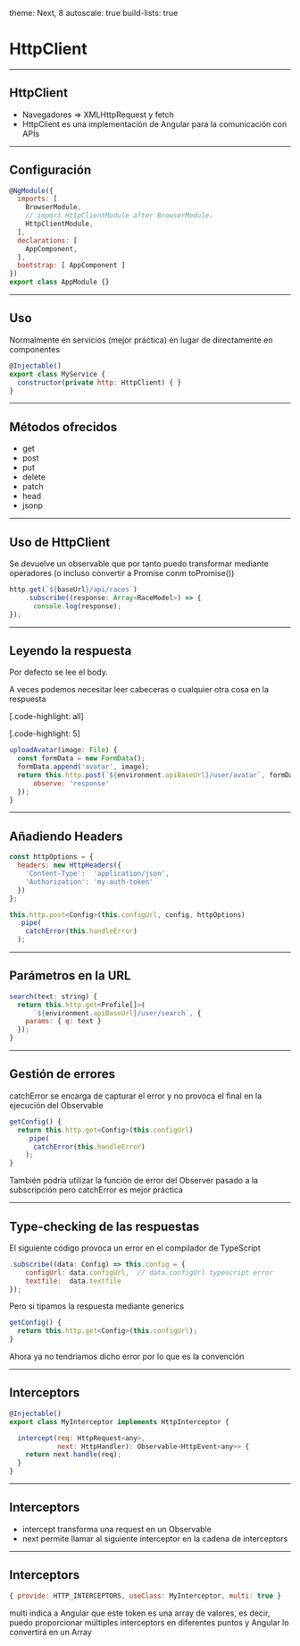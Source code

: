 theme: Next, 8
autoscale: true
build-lists: true

# HttpClient

---

## HttpClient

- Navegadores => XMLHttpRequest y fetch
- HttpClient es una implementación de Angular para la comunicación con APIs

---

## Configuración

```javascript
@NgModule({
  imports: [
    BrowserModule,
    // import HttpClientModule after BrowserModule.
    HttpClientModule,
  ],
  declarations: [
    AppComponent,
  ],
  bootstrap: [ AppComponent ]
})
export class AppModule {}
```

---

## Uso

Normalmente en servicios (mejor práctica) en lugar de directamente en componentes

```javascript
@Injectable()
export class MyService {
  constructor(private http: HttpClient) { }
}
```
---

## Métodos ofrecidos

- get
- post
- put
- delete
- patch
- head
- jsonp

---

## Uso de HttpClient

Se devuelve un observable que por tanto puedo transformar mediante operadores (o incluso convertir a Promise conm toPromise())

```javascript
http.get(`${baseUrl}/api/races`)
    .subscribe((response: Array<RaceModel>) => {
      console.log(response);
});

```

---

## Leyendo la respuesta

Por defecto se lee el body. 

A veces podemos necesitar leer cabeceras o cualquier otra cosa en la respuesta

[.code-highlight: all]

[.code-highlight: 5]

```javascript
uploadAvatar(image: File) {
  const formData = new FormData();
  formData.append('avatar', image);
  return this.http.post(`${environment.apiBaseUrl}/user/avatar`, formData, {
      observe: 'response'
  });
}
```


---

## Añadiendo Headers

```javascript
const httpOptions = {
  headers: new HttpHeaders({
    'Content-Type':  'application/json',
    'Authorization': 'my-auth-token'
  })
};

this.http.post<Config>(this.configUrl, config, httpOptions)
  .pipe(
    catchError(this.handleError)
  );

```
---

## Parámetros en la URL

```javascript
search(text: string) {
  return this.http.get<Profile[]>(
      `${environment.apiBaseUrl}/user/search`, {
    params: { q: text }
  });
}
```

---

## Gestión de errores

catchError se encarga de capturar el error y no provoca el final en la ejecución del Observable

```javascript
getConfig() {
  return this.http.get<Config>(this.configUrl)
    .pipe(
      catchError(this.handleError)
    );
}
```

También podría utilizar la función de error del Observer pasado a la subscripción pero catchError es mejor práctica

---

## Type-checking de las respuestas

El siguiente código provoca un error en el compilador de TypeScript

```javascript
.subscribe((data: Config) => this.config = {
    configUrl: data.configUrl,  // data.configUrl typescript error
    textfile:  data.textfile
});
```

Pero si tipamos la respuesta mediante generics

```javascript
getConfig() {
  return this.http.get<Config>(this.configUrl);
}
```

Ahora ya no tendriamos dicho error por lo que es la convención

---

## Interceptors

```javascript
@Injectable()
export class MyInterceptor implements HttpInterceptor {

  intercept(req: HttpRequest<any>, 
            next: HttpHandler): Observable<HttpEvent<any>> {
    return next.handle(req);
  }
}
```

---

## Interceptors

- intercept transforma una request en un Observable 
- next permite llamar al siguiente interceptor en la cadena de interceptors

---

## Interceptors

```javascript
{ provide: HTTP_INTERCEPTORS, useClass: MyInterceptor, multi: true }
```

multi indica a Angular que este token es una array de valores, es decir, puedo proporcionar múltiples interceptors en diferentes puntos y Angular lo convertirá en un Array

